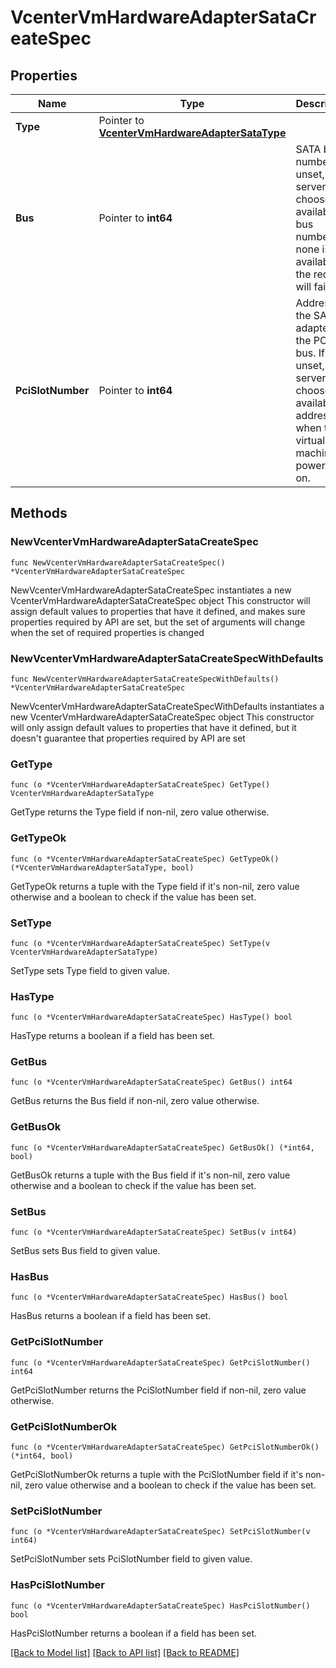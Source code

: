 # VcenterVmHardwareAdapterSataCreateSpec

## Properties

Name | Type | Description | Notes
------------ | ------------- | ------------- | -------------
**Type** | Pointer to [**VcenterVmHardwareAdapterSataType**](VcenterVmHardwareAdapterSataType.md) |  | [optional] 
**Bus** | Pointer to **int64** | SATA bus number. If unset, the server will choose an available bus number; if none is available, the request will fail. | [optional] 
**PciSlotNumber** | Pointer to **int64** | Address of the SATA adapter on the PCI bus. If unset, the server will choose an available address when the virtual machine is powered on. | [optional] 

## Methods

### NewVcenterVmHardwareAdapterSataCreateSpec

`func NewVcenterVmHardwareAdapterSataCreateSpec() *VcenterVmHardwareAdapterSataCreateSpec`

NewVcenterVmHardwareAdapterSataCreateSpec instantiates a new VcenterVmHardwareAdapterSataCreateSpec object
This constructor will assign default values to properties that have it defined,
and makes sure properties required by API are set, but the set of arguments
will change when the set of required properties is changed

### NewVcenterVmHardwareAdapterSataCreateSpecWithDefaults

`func NewVcenterVmHardwareAdapterSataCreateSpecWithDefaults() *VcenterVmHardwareAdapterSataCreateSpec`

NewVcenterVmHardwareAdapterSataCreateSpecWithDefaults instantiates a new VcenterVmHardwareAdapterSataCreateSpec object
This constructor will only assign default values to properties that have it defined,
but it doesn't guarantee that properties required by API are set

### GetType

`func (o *VcenterVmHardwareAdapterSataCreateSpec) GetType() VcenterVmHardwareAdapterSataType`

GetType returns the Type field if non-nil, zero value otherwise.

### GetTypeOk

`func (o *VcenterVmHardwareAdapterSataCreateSpec) GetTypeOk() (*VcenterVmHardwareAdapterSataType, bool)`

GetTypeOk returns a tuple with the Type field if it's non-nil, zero value otherwise
and a boolean to check if the value has been set.

### SetType

`func (o *VcenterVmHardwareAdapterSataCreateSpec) SetType(v VcenterVmHardwareAdapterSataType)`

SetType sets Type field to given value.

### HasType

`func (o *VcenterVmHardwareAdapterSataCreateSpec) HasType() bool`

HasType returns a boolean if a field has been set.

### GetBus

`func (o *VcenterVmHardwareAdapterSataCreateSpec) GetBus() int64`

GetBus returns the Bus field if non-nil, zero value otherwise.

### GetBusOk

`func (o *VcenterVmHardwareAdapterSataCreateSpec) GetBusOk() (*int64, bool)`

GetBusOk returns a tuple with the Bus field if it's non-nil, zero value otherwise
and a boolean to check if the value has been set.

### SetBus

`func (o *VcenterVmHardwareAdapterSataCreateSpec) SetBus(v int64)`

SetBus sets Bus field to given value.

### HasBus

`func (o *VcenterVmHardwareAdapterSataCreateSpec) HasBus() bool`

HasBus returns a boolean if a field has been set.

### GetPciSlotNumber

`func (o *VcenterVmHardwareAdapterSataCreateSpec) GetPciSlotNumber() int64`

GetPciSlotNumber returns the PciSlotNumber field if non-nil, zero value otherwise.

### GetPciSlotNumberOk

`func (o *VcenterVmHardwareAdapterSataCreateSpec) GetPciSlotNumberOk() (*int64, bool)`

GetPciSlotNumberOk returns a tuple with the PciSlotNumber field if it's non-nil, zero value otherwise
and a boolean to check if the value has been set.

### SetPciSlotNumber

`func (o *VcenterVmHardwareAdapterSataCreateSpec) SetPciSlotNumber(v int64)`

SetPciSlotNumber sets PciSlotNumber field to given value.

### HasPciSlotNumber

`func (o *VcenterVmHardwareAdapterSataCreateSpec) HasPciSlotNumber() bool`

HasPciSlotNumber returns a boolean if a field has been set.


[[Back to Model list]](../README.md#documentation-for-models) [[Back to API list]](../README.md#documentation-for-api-endpoints) [[Back to README]](../README.md)


